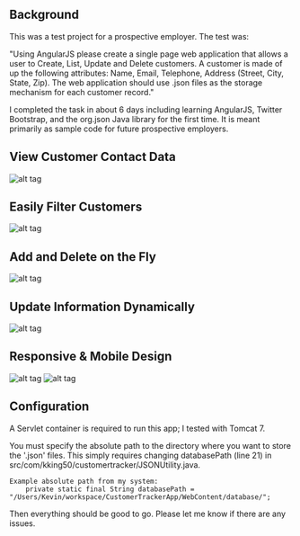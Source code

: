 Background
----------

This was a test project for a prospective employer. The test was:

"Using AngularJS please create a single page web application that allows a user to Create, List, Update and Delete customers.  A customer is made of up the following attributes: Name, Email, Telephone, Address (Street, City, State, Zip). The web application should use .json files as the storage mechanism for each customer record."

I completed the task in about 6 days including learning AngularJS, Twitter Bootstrap, and the org.json Java library for the first time. It is meant primarily as sample code for future prospective employers.

View Customer Contact Data
--------------------------
![alt tag](http://i1282.photobucket.com/albums/a532/kking50/CustomerTrackerList_zps15e40496.png)

Easily Filter Customers
-----------------------
![alt tag](http://i1282.photobucket.com/albums/a532/kking50/CustomerTrackerFilter_zps2aec09ae.png)

Add and Delete on the Fly
-------------------------
![alt tag](http://i1282.photobucket.com/albums/a532/kking50/CustomerTrackerAdd_zps216fafea.png)

Update Information Dynamically
------------------------------
![alt tag](http://i1282.photobucket.com/albums/a532/kking50/CustomerTrackerUpdate_zps6666b100.png)

Responsive & Mobile Design
--------------------------
![alt tag](http://i1282.photobucket.com/albums/a532/kking50/CustomerTrackerResponsiveTop_zpsda324915.png)
![alt tag](http://i1282.photobucket.com/albums/a532/kking50/CustomerTrackerResponsiveBottom_zpsd929e539.png)

Configuration
-------------

A Servlet container is required to run this app; I tested with Tomcat 7.

You must specify the absolute path to the directory where you want to store the '.json' files.
This simply requires changing databasePath (line 21) in src/com/kking50/customertracker/JSONUtility.java.

	Example absolute path from my system:
		private static final String databasePath = "/Users/Kevin/workspace/CustomerTrackerApp/WebContent/database/";
		
Then everything should be good to go. Please let me know if there are any issues.

